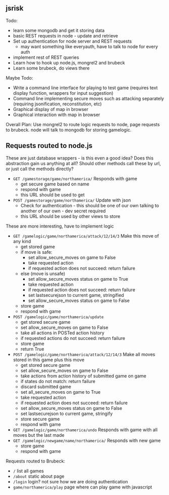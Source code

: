 jsrisk
-----

Todo:

* learn some mongodb and get it storing data
* basic REST requests in node - update and retrieve
* Set up authentication for node server and REST requests
  * may want something like everyauth, have to talk to node for every auth
* implement rest of REST queries
* Learn how to hook up node.js, mongrel2 and brubeck
* Learn some brubeck, do views there

Maybe Todo:

* Write a command line interface for playing to test game
  (requires text display function, wrappers for input suggestion)
* Command line implementing secure moves such as attacking separately
  (requiring jsonification, reconstitution, etc)
* Graphical display of map in browser
* Graphical interaction with map in browser

Overall Plan:
Use mongrel2 to route logic requests to node, page requests to brubeck.
node will talk to mongodb for storing gamelogic.

Requests routed to node.js
---------------------------
These are just database wrappers - is this even a good idea?
Does this abstraction gain us anything at all?  Should other methods
call these by url, or just call the methods directly?

* `GET /gamestorage/game/northamerica/`
  Responds with game
    * get secure game based on name
    * respond with game
    * this URL should be used to get
* `POST /gamestorage/game/northamerica/`
  Update with json
    * Check for authentication - this should be one of our own
        talking to another of our own - dev secret required
    * this URL should be used by other views to store

These are more interesting, have to implement logic

* `GET /gamelogic/game/northamerica/attack/12/14/3`
  Make this move of any kind
    * get stored game
	* if move is safe:
        * set allow_secure_moves on game to False
        * take requested action
        * if requested action does not succeed: return failure
    * else (move is unsafe)
		* set allow_secure_moves status on game to True
        * take requested action
        * if requested action does not succeed: return failure
        * set lastsecurejson to current game, stringified
		* set allow_secure_moves status on game to False
    * store game
    * respond with game
* `POST /gamelogic/game/northamerica/update`
    * get stored secure game
    * set allow_secure_moves on game to False
    * take all actions in POSTed action history
    * if requested actions do not succeed: return failure
	* store game
	* return True
* `POST /gamelogic/game/northamerica/attack/12/14/3`
  Make all moves stored in this game plus this move
    * get stored secure game
    * set allow_secure_moves on game to False
    * take actions from action history of submitted game on game
    * if states do not match: return failure
    * discard submitted game
    * set all_secure_moves on game to True
    * take requested action
    * if requested action does not succeed: return failure
    * set allow_secure_moves status on game to False
    * set lastsecurejson to current game, stringify
    * store secure game
    * respond with game
* `GET /gamelogic/game/northamerica/undo`
  Responds with game with all moves but the last made
* `GET /gamelogic/newgame/name/northamerica/`
  Responds with new game
    * store game
    * respond with game

Requests routed to Brubeck:
* `/`
  list all games
* `/about`
  static about page
* `/login`
  login? not sure how we are doing authentication
* `game/northamerica/play`
  page where can play game with javascript
